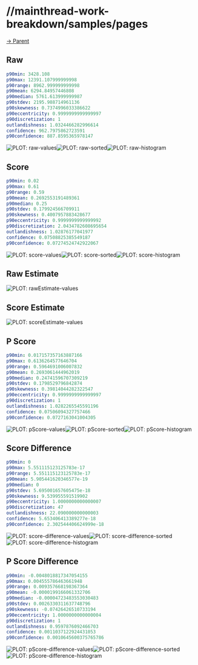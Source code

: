 
# //mainthread-work-breakdown/samples/pages

[→ Parent](../..)


## Raw


```yaml
p90min: 3428.108
p90max: 12391.107999999998
p90range: 8962.999999999998
p90mean: 6294.84957446808
p90median: 5761.613999999987
p90stdev: 2195.988714961136
p90skewness: 0.7374996033386622
p90eccentricity: 0.9999999999999997
p90discretization: 1
outlandishness: 1.0324466282996614
confidence: 962.7975862723591
p90confidence: 887.8595365978147

```

![PLOT: raw-values](./raw/values.svg)![PLOT: raw-sorted](./raw/sorted.svg)![PLOT: raw-histogram](./raw/histogram.svg)
## Score


```yaml
p90min: 0.02
p90max: 0.61
p90range: 0.59
p90mean: 0.2692553191489361
p90median: 0.25
p90stdev: 0.179924566709911
p90skewness: 0.4007957883428677
p90eccentricity: 0.9999999999999992
p90discretization: 2.0434782608695654
outlandishness: 1.02876177041977
confidence: 0.07508825385549187
p90confidence: 0.07274524742922067

```

![PLOT: score-values](./score/values.svg)![PLOT: score-sorted](./score/sorted.svg)![PLOT: score-histogram](./score/histogram.svg)
## Raw Estimate

![PLOT: rawEstimate-values](./rawEstimate/values.svg)
## Score Estimate

![PLOT: scoreEstimate-values](./scoreEstimate/values.svg)
## P Score


```yaml
p90min: 0.017157357163887166
p90max: 0.6136264577646704
p90range: 0.5964691006007832
p90mean: 0.2693061444962019
p90median: 0.24741596707309219
p90stdev: 0.1798529796842874
p90skewness: 0.39814044282322547
p90eccentricity: 0.9999999999999997
p90discretization: 1
outlandishness: 1.0282265545591196
confidence: 0.07506094327757466
p90confidence: 0.0727163041004305

```

![PLOT: pScore-values](./pScore/values.svg)![PLOT: pScore-sorted](./pScore/sorted.svg)![PLOT: pScore-histogram](./pScore/histogram.svg)
## Score Difference


```yaml
p90min: 0
p90max: 5.551115123125783e-17
p90range: 5.551115123125783e-17
p90mean: 5.905441620346577e-19
p90median: 0
p90stdev: 5.695001657605475e-18
p90skewness: 9.539955591519902
p90eccentricity: 1.0000000000000007
p90discretization: 47
outlandishness: 22.090000000000003
confidence: 5.653406413389277e-18
p90confidence: 2.302544406624999e-18

```

![PLOT: score-difference-values](./score-difference/values.svg)![PLOT: score-difference-sorted](./score-difference/sorted.svg)![PLOT: score-difference-histogram](./score-difference/histogram.svg)
## P Score Difference


```yaml
p90min: -0.0048018817347054155
p90max: 0.004555786463661948
p90range: 0.009357668198367364
p90mean: -0.0000199166061332706
p90median: -0.00004723483553030483
p90stdev: 0.0026330311637748796
p90skewness: -0.07426426510733194
p90eccentricity: 1.0000000000000004
p90discretization: 1
outlandishness: 0.9597876092466703
confidence: 0.0011037122924431053
p90confidence: 0.0010645600375765786

```

![PLOT: pScore-difference-values](./pScore-difference/values.svg)![PLOT: pScore-difference-sorted](./pScore-difference/sorted.svg)![PLOT: pScore-difference-histogram](./pScore-difference/histogram.svg)